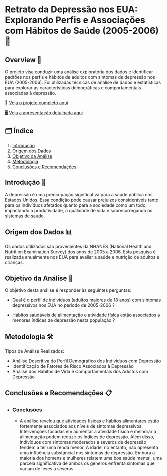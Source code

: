 # Retrato da Depressão nos EUA: Explorando Perfis e Associações com Hábitos de Saúde (2005-2006) 🧠

## Overview 📌
O projeto visa conduzir uma análise exploratória dos dados e identificar padrões nos perfis e hábitos de adultos com sintomas de depressão nos EUA (2005-2006). Foi utilizadas técnicas de análise de dados e estatísticas para explorar as características demográficas e comportamentais associadas à depressão.

📓 [Veja o projeto completo aqui](https://github.com/JosenildoJunior/DepressionAnalysis/blob/0e5a7993e01c96209696c13151c8d8d2f0c59d4a/Case_Depression_(NHNES).ipynb)

🖥️ [Veja a apresentação detalhada aqui](https://github.com/JosenildoJunior/DepressionAnalysis/blob/0e5a7993e01c96209696c13151c8d8d2f0c59d4a/Retrato%20da%20Depress%C3%A3o%20nos%20EUA_%20Perfil%20e%20H%C3%A1bitos%20de%20Adultos%20(2005-2006).pdf)

## 🗂️ Índice
1. [Introdução](#introducao-)
2. [Origem dos Dados](#origem-dos-dados)
3. [Objetivo da Análise](#objetivo-da-analise)
4. [Metodologia](#metodologia)
5. [Conclusões e Recomendações](#conclusoes-e-recomendaçoes)


## Introdução 📝

A depressão é uma preocupação significativa para a saúde pública nos Estados Unidos. Essa condição pode causar prejuízos consideráveis tanto para os indivíduos afetados quanto para a sociedade como um todo, impactando a produtividade, a qualidade de vida e sobrecarregando os sistemas de saúde.

## Origem dos Dados 📊

Os dados utilizados são provenientes da NHANES (National Health and Nutrition Examination Survey) dos anos de 2005 a 2006. Esta pesquisa é realizada anualmente nos EUA para avaliar a saúde e nutrição de adultos e crianças.

## Objetivo da Análise 🎯

  O objetivo desta análise é responder às seguintes perguntas:
  
  - Qual é o perfil de indivíduos (adultos maiores de 18 anos) com sintomas depressivos nos EUA no período de 2005-2006 ?
  
  - Hábitos saudáveis de alimentação e atividade física estão associados a menores índices de depressão nesta população ?

## Metodologia 🛠️

Tipos de Análise Realizados:

- Análise Descritiva do Perfil Demográfico dos Indivíduos com Depressão
- Identificação de Fatores de Risco Associados à Depressão
- Análise dos Hábitos de Vida e Comportamentais dos Adultos com Depressão

## Conclusões e Recomendações 📋

 - ### Conclusões
   - A análise revelou que atividades físicas e hábitos alimentares estão fortemente associados aos níveis de sintomas depressivos. Intervenções focadas em aumentar a atividade física e melhorar a alimentação podem reduzir os índices de depressão. Além disso, indivíduos com sintomas moderados a severos de depressão tendem a ter uma renda menor. A idade, no entanto, não apresenta uma influência substancial nos sintomas de depressão. Embora a maioria dos homens e mulheres relatem uma boa saúde mental, uma parcela significativa de ambos os gêneros enfrenta sintomas que variam de leves a severos.


